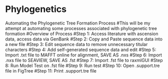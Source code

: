 # Phylogenetics
Automating the Phylogenetic Tree Formation Process
#This will be my attempt at automating some processes associated with phylogenetic tree formation
#Overview of Process
#Step 1: Access literature with ascension data, access data via GenBank
#Step 2: Copy and Paste sequence data into a new file
#Step 3: Edit sequence data to remove unnecessary titular characters
#Step 4: Add self-generated sequence data and edit
#Step 5: Import .txt file to MAFFT online for alignment, SAVE AS .nxs
#Step 6: Import .nxs file to SEAVIEW, SAVE AS .fst
#Step 7: Import .fst file to raxmlGUI
#Step 8: Run Model Test on .fst file
#Step 9: Run test
#Step 10: Open .support.tre file in FigTree
#Step 11: Print .support.tre file
#
#
#
#
#
#
#
#
#
#
#
#
#
#
#
